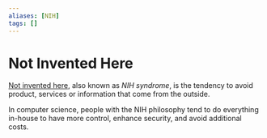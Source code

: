 ```yaml
---
aliases: [NIH]
tags: []
---
```


# Not Invented Here

[Not invented here](https://wikipedia.org/wiki/not_invented_here), also known as *NIH syndrome*, is the tendency to avoid product, services or information that come from the outside.

In computer science, people with the NIH philosophy tend to do everything in-house to have more control, enhance security, and avoid additional costs.